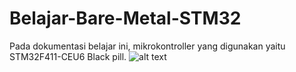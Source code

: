 # Belajar-Bare-Metal-STM32
Pada dokumentasi belajar ini, mikrokontroller yang digunakan yaitu STM32F411-CEU6 Black pill.
![alt text](https://github.com/AzisMuhajar/Belajar-Bare-Metal-STM32/images/STM32F411CEU6_WeAct_Black_Pill_V2.0-2.jpg?raw=true)


